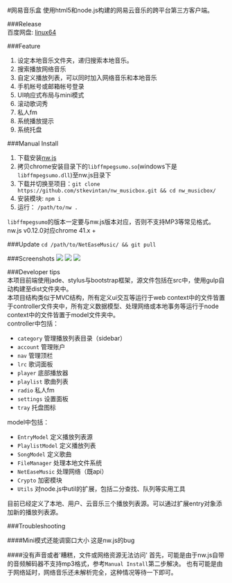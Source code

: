 #网易音乐盒 
使用html5和node.js构建的网易云音乐的跨平台第三方客户端。    
 
###Release    
百度网盘: [linux64](http://pan.baidu.com/s/1mgrIGVQ)  

###Feature  
1. 设定本地音乐文件夹，递归搜索本地音乐。  
2. 搜索播放网络音乐  
3. 自定义播放列表，可以同时加入网络音乐和本地音乐  
4. 手机帐号或邮箱帐号登录  
5. UI响应式布局与mini模式    
6. 滚动歌词秀    
7. 私人fm  
8. 系统播放提示  
9. 系统托盘    


###Manual Install  
1. 下载安装[nw.js](https://github.com/nwjs/nw.js)
2. 拷贝chrome安装目录下的`libffmpegsumo.so`(windows下是`libffmpegsumo.dll`)至nw.js目录下  
3. 下载并切换至项目：`git clone https://github.com/stkevintan/nw_musicbox.git && cd nw_musicbox/`  
4. 安装模块: `npm i`
5. 运行： `/path/to/nw .`   

`libffmpegsumo`的版本一定要与nw.js版本对应，否则不支持MP3等常见格式。nw.js v0.12.0对应chrome 41.x +


###Update
`cd /path/to/NetEaseMusic/ && git pull`  

###Screenshots
<img src="http://7xiyak.com1.z0.glb.clouddn.com/s59.png"/>
<img src="http://7xiyak.com1.z0.glb.clouddn.com/s60.png"/>
<img src="http://7xiyak.com1.z0.glb.clouddn.com/s52.png"/>

###Developer tips  
本项目前端使用jade、stylus与bootstrap框架，源文件包括在src中，使用gulp自动构建至dist文件夹中。  
本项目结构类似于MVC结构，所有定义ui交互等运行于web context中的文件皆置于controller文件夹中，所有定义数据模型、处理网络或本地事务等运行于node context中的文件皆置于model文件夹中。  
controller中包括：   
- `category` 管理播放列表目录（sidebar）
- `account`  管理账户
- `nav`  管理顶栏
- `lrc`  歌词面板
- `player`  底部播放器
- `playlist` 歌曲列表
- `radio` 私人fm
- `settings` 设置面板
- `tray` 托盘图标

model中包括：   
- `EntryModel` 定义播放列表源
- `PlaylistModel` 定义播放列表
- `SongModel` 定义歌曲
- `FileManager` 处理本地文件系统
- `NetEaseMusic` 处理网络（既api）
- `Crypto` 加密模块
- `Utils` 对node.js中util的扩展，包括二分查找、队列等实用工具

目前已经定义了本地、用户、云音乐三个播放列表源。可以通过扩展entry对象添加新的播放列表源。

###Troubleshooting

####Mini模式还能调窗口大小
这是nw.js的bug

####没有声音或者'糟糕，文件或网络资源无法访问'
首先，可能是由于nw.js自带的音频解码器不支持mp3格式，参考`Manual Install`第二步解决。
也有可能是由于网络延时，网络音乐还未解析完全，这种情况等待一下即可。

